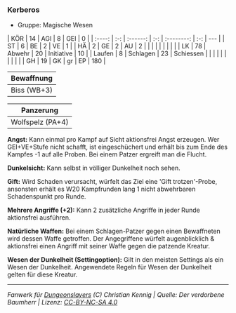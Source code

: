 ### Kerberos

- Gruppe: Magische Wesen

|  KÖR   | 14  |   AGI    |  8  |    GEI     |  0  |
| :----: | :-: | :------: | :-: | :--------: | :-: | --- |
|   ST   |  6  |    BE    |  2  |     VE     |  1  |
|   HÄ   |  2  |    GE    |  2  |     AU     |  2  |
|        |     |          |     |            |     |     |
|   LK   | 78  |  Abwehr  | 20  | Initiative | 10  |
| Laufen |  8  | Schlagen | 23  | Schiessen  |     |
|        |     |          |     |            |     |     |
|   GH   | 19  |    GK    | gr  |     EP     | 180 |

| Bewaffnung  |
| :---------: |
| Biss (WB+3) |

|    Panzerung     |
| :--------------: |
| Wolfspelz (PA+4) |

**Angst:** Kann einmal pro Kampf auf Sicht aktionsfrei Angst erzeugen. Wer GEI+VE+Stufe nicht schafft, ist eingeschüchert und erhält bis zum Ende des Kampfes -1 auf alle Proben. Bei einem Patzer ergreift man die Flucht.

**Dunkelsicht:** Kann selbst in völliger Dunkelheit noch sehen.

**Gift:** Wird Schaden verursacht, würfelt das Ziel eine 'Gift trotzen'-Probe, ansonsten erhält es W20 Kampfrunden lang 1 nicht abwehrbaren Schadenspunkt pro Runde.

**Mehrere Angriffe (+2):** Kann 2 zusätzliche Angriffe in jeder Runde aktionsfrei ausführen.

**Natürliche Waffen:** Bei einem Schlagen-Patzer gegen einen Bewaffneten wird dessen Waffe getroffen. Der Angegriffene würfelt augenblicklich & aktionsfrei einen Angriff mit seiner Waffe gegen die patzende Kreatur.

**Wesen der Dunkelheit (Settingoption):** Gilt in den meisten Settings als ein Wesen der Dunkelheit. Angewendete Regeln für Wesen der Dunkelheit gelten für diese Kreatur.

---

_Fanwerk für [Dungeonslayers](https://www.dungeonslayers.net/) (C) Christian Kennig | Quelle: Der verdorbene Baumherr | Lizenz: [CC-BY-NC-SA 4.0](https://creativecommons.org/licenses/by-nc-sa/4.0/deed.de)_
